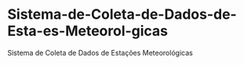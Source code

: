 # Sistema-de-Coleta-de-Dados-de-Esta-es-Meteorol-gicas
Sistema de Coleta de Dados de Estações Meteorológicas
